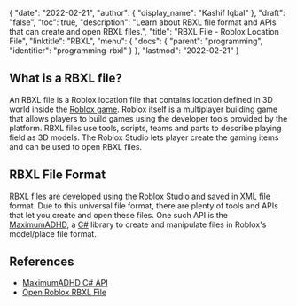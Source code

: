 {
  "date": "2022-02-21",
  "author": {
    "display_name": "Kashif Iqbal"
  },
  "draft": "false",
  "toc": true,
  "description": "Learn about RBXL file format and APIs that can create and open RBXL files.",
  "title": "RBXL File - Roblox Location File",
  "linktitle": "RBXL",
  "menu": {
    "docs": {
      "parent": "programming",
      "identifier": "programming-rbxl"
    }
  },
  "lastmod": "2022-02-21"
}

## What is a RBXL file?

An RBXL file is a Roblox location file that contains location defined in 3D world inside the [Roblox game](https://www.roblox.com/). Roblox itself is a multiplayer building game that allows players to build games using the developer tools provided by the platform. RBXL files use tools, scripts, teams and parts to describe playing field as 3D models. The Roblox Studio lets player create the gaming items and can be used to open RBXL files.

## RBXL File Format

RBXL files are developed using the Roblox Studio and saved in [XML](/web/xml/) file format. Due to this universal file format, there are plenty of tools and APIs that let you create and open these files. One such API is the [MaximumADHD](https://github.com/MaximumADHD/Roblox-File-Format), a [C#](/programming/cs/) library to create and manipulate files in Roblox's model/place file format.

## References

 * [MaximumADHD C# API](https://github.com/MaximumADHD/Roblox-File-Format)
 * [Open Roblox RBXL File](https://www.reddit.com/r/robloxgamedev/comments/no1cm9/rbxl_file_will_not_open/)
